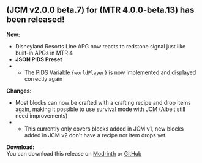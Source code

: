 ## (JCM v2.0.0 beta.7) for (MTR 4.0.0-beta.13) has been released!

**New:**
- Disneyland Resorts Line APG now reacts to redstone signal just like built-in APGs in MTR 4
- **JSON PIDS Preset**
- - The PIDS Variable `{worldPlayer}` is now implemented and displayed correctly again

**Changes:**
- Most blocks can now be crafted with a crafting recipe and drop items again, making it possible to use survival mode with JCM (Albeit still need improvements)
- - This currently only covers blocks added in JCM v1, new blocks added in JCM v2 don't have a recipe nor item drops yet.

**Download:**  
You can download this release on [Modrinth](https://modrinth.com/mod/jcm) or [GitHub](https://github.com/DistrictOfJoban/Joban-Client-Mod/releases)

